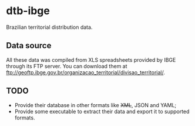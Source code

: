 dtb-ibge
========

Brazilian territorial distribution data.

Data source
-----------

All these data was compiled from XLS spreadsheets provided by IBGE through its FTP server. You can download them at <ftp://geoftp.ibge.gov.br/organizacao_territorial/divisao_territorial/>.

TODO
----

- Provide their database in other formats like <del>XML</del>, JSON and YAML;
- Provide some executable to extract their data and export it to supported formats.
